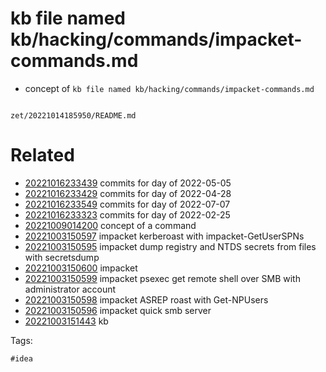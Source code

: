 # kb file named kb/hacking/commands/impacket-commands.md

- concept of `kb file named kb/hacking/commands/impacket-commands.md`

```
```

` zet/20221014185950/README.md `

# Related

- [20221016233439](/zet/20221016233439/README.md) commits for day of 2022-05-05
- [20221016233429](/zet/20221016233429/README.md) commits for day of 2022-04-28
- [20221016233549](/zet/20221016233549/README.md) commits for day of 2022-07-07
- [20221016233323](/zet/20221016233323/README.md) commits for day of 2022-02-25
- [20221009014200](/zet/20221009014200/README.md) concept of a command
- [20221003150597](/zet/20221003150597/README.md) impacket kerberoast with impacket-GetUserSPNs
- [20221003150595](/zet/20221003150595/README.md) impacket dump registry and NTDS secrets from files with secretsdump
- [20221003150600](/zet/20221003150600/README.md) impacket
- [20221003150599](/zet/20221003150599/README.md) impacket psexec get remote shell over SMB with administrator account
- [20221003150598](/zet/20221003150598/README.md) impacket ASREP roast with Get-NPUsers
- [20221003150596](/zet/20221003150596/README.md) impacket quick smb server
- [20221003151443](/zet/20221003151443/README.md) kb

Tags:

    #idea
